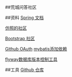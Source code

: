 ##荒城问答社区


##资料
[Spring 文档](https://spring.io/guides/gs/serving-web-content/)

[仿照的社区](https://elasticsearch.cn/)

[Bootstrap 社区](https://v3.bootcss.com/)

[Github OAuth](https://docs.github.com/en/developers/apps/creating-an-oauth-app)
[mybatis添加依赖](http://mybatis.org/spring-boot-starter/mybatis-spring-boot-autoconfigure)

[flyway数据库版本控制工具](https://flywaydb.org/documentation/getstarted/how)




##工具
[Github 仓库](https://github.com/huangchengbuhuang/comunity)
